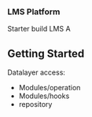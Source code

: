 ### LMS Platform

Starter build LMS A

## Getting Started

Datalayer access:

- Modules/operation
- Modules/hooks
- repository
